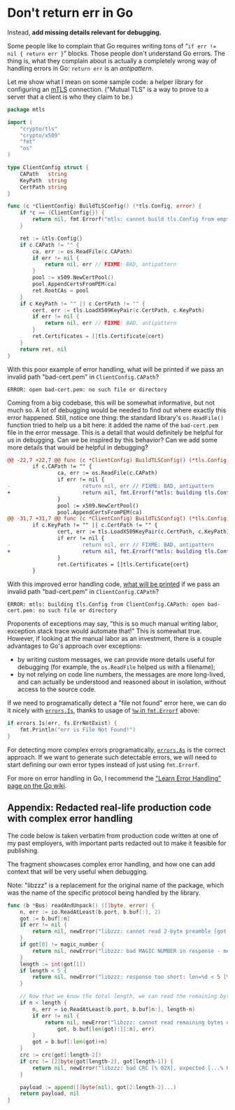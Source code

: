 # Don't return err in Go

Instead, **add missing details relevant for debugging.**

Some people like to complain
that Go requires writing tons of “`if err != nil { return err }`” blocks. 
Those people don't understand Go errors.
The thing is, what they complain about
is actually a completely wrong way of handling errors in Go:
`return err` is an *antipattern*.

Let me show what I mean on some sample code:
a helper library for configuring an [mTLS](https://en.wikipedia.org/wiki/mTLS#mTLS) connection.
("Mutual TLS" is a way to prove to a server that a client is who they claim to be.)

```go
package mtls

import (
	"crypto/tls"
	"crypto/x509"
	"fmt"
	"os"
)

type ClientConfig struct {
	CAPath   string
	KeyPath  string
	CertPath string
}

func (c *ClientConfig) BuildTLSConfig() (*tls.Config, error) {
	if *c == (ClientConfig{}) {
		return nil, fmt.Errorf("mtls: cannot build tls.Config from empty ClientConfig")
	}

	ret := &tls.Config{}
	if c.CAPath != "" {
		ca, err := os.ReadFile(c.CAPath)
		if err != nil {
			return nil, err // FIXME: BAD, antipattern
		}
		pool := x509.NewCertPool()
		pool.AppendCertsFromPEM(ca)
		ret.RootCAs = pool
	}
	if c.KeyPath != "" || c.CertPath != "" {
		cert, err := tls.LoadX509KeyPair(c.CertPath, c.KeyPath)
		if err != nil {
			return nil, err // FIXME: BAD, antipattern
		}
		ret.Certificates = []tls.Certificate{cert}
	}
	return ret, nil
}
```


With this poor example of error handling,
what will be printed if we pass an invalid path "bad-cert.pem" in `ClientConfig.CAPath`?

    ERROR: open bad-cert.pem: no such file or directory

Coming from a big codebase, this will be somewhat informative, but not much so.
A lot of debugging would be needed to find out where exactly this error happened.
Still, notice one thing: the standard library's `os.ReadFile()` function
tried to help us a bit here: it added the name of the `bad-cert.pem` file in the error message.
This is a detail that would definitely be helpful for us in debugging.
Can we be inspired by this behavior?
Can we add some more details that would be helpful in debugging?

```diff
@@ -22,7 +22,7 @@ func (c *ClientConfig) BuildTLSConfig() (*tls.Config, error) {
        if c.CAPath != "" {
                ca, err := os.ReadFile(c.CAPath)
                if err != nil {
-                       return nil, err // FIXME: BAD, antipattern
+                       return nil, fmt.Errorf("mtls: building tls.Config from ClientConfig.CAPath: %w", err)
                }
                pool := x509.NewCertPool()
                pool.AppendCertsFromPEM(ca)
@@ -31,7 +31,7 @@ func (c *ClientConfig) BuildTLSConfig() (*tls.Config, error) {
        if c.KeyPath != "" || c.CertPath != "" {
                cert, err := tls.LoadX509KeyPair(c.CertPath, c.KeyPath)
                if err != nil {
-                       return nil, err // FIXME: BAD, antipattern
+                       return nil, fmt.Errorf("mtls: building tls.Config from ClientConfig.KeyPath & .CertPath: %w", err)
                }
                ret.Certificates = []tls.Certificate{cert}
        }
```

With this improved error handling code,
[what will be printed](https://go.dev/play/p/bw-Q2jFY1U8)
if we pass an invalid path "bad-cert.pem" in `ClientConfig.CAPath`?

    ERROR: mtls: building tls.Config from ClientConfig.CAPath: open bad-cert.pem: no such file or directory

Proponents of exceptions may say,
"this is so much manual writing labor, exception stack trace would automate that!"
This is somewhat true.
However, if looking at the manual labor as an investment,
there is a couple advantages to Go's approach over exceptions:
 - by writing custom messages, we can provide more details useful for debugging
   (for example, the `os.ReadFile` helped us with a filename);
 - by not relying on code line numbers, the messages are more long-lived,
   and can actually be understood and reasoned about in isolation, without access to the source code.
   

If we need to programatically detect a "file not found" error here,
we can do it nicely with [`errors.Is`](https://pkg.go.dev/errors#Is),
thanks to usage of [`%w` in `fmt.Errorf`](https://pkg.go.dev/fmt#Errorf) above:

```go
if errors.Is(err, fs.ErrNotExist) {
	fmt.Println("err is File Not Found!")
}
```

For detecting more complex errors programatically,
[`errors.As`](https://pkg.go.dev/errors#As) is the correct approach.
If we want to generate such detectable errors,
we will need to start defining our own error types instead of just using `fmt.Errorf`.

For more on error handling in Go,
I recommend the
["Learn Error Handling" page on the Go wiki](https://go.dev/wiki/LearnErrorHandling).


## Appendix: Redacted real-life production code with complex error handling

The code below is taken verbatim from production code
written at one of my past employers,
with important parts redacted out to make it feasible for publishing.

The fragment showcases complex error handling,
and how one can add context
that will be very useful when debugging.

Note: "libzzz" is a replacement
for the original name of the package,
which was the name of the specific protocol being handled by the library.

```go
func (b *Bus) readAndUnpack() ([]byte, error) {
	n, err := io.ReadAtLeast(b.port, b.buf[:], 2)
	got := b.buf[:n]
	if err != nil {
		return nil, newError("libzzz: cannot read 2-byte preamble [got: % 02X] - error: %w", got, err)
	}
	if got[0] != magic_number {
		return nil, newError("libzzz: bad MAGIC NUMBER in response - message starts with: [% 02X] (expected XX...)", got)
	}
	length := int(got[1])
	if length < 5 {
		return nil, newError("libzzz: response too short: len=%d < 5 [% 02X]", length, got)
	}

	// Now that we know the total length, we can read the remaining bytes of the response
	if n < length {
		n, err = io.ReadAtLeast(b.port, b.buf[n:], length-n)
		if err != nil {
			return nil, newError("libzzz: cannot read remaining bytes of a packet [prefix=% 02X][rest=% 02X] - error: %w",
				got, b.buf[len(got):][:n], err)
		}
		got = b.buf[:len(got)+n]
	}
	crc := crc(got[:length-2])
	if crc != [2]byte{got[length-2], got[length-1]} {
		return nil, newError("libzzz: bad CRC [% 02X], expected [...% 02X]", got, crc[:])
	}

	payload := append([]byte(nil), got[2:length-2]...)
	return payload, nil
}
```


